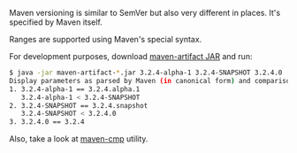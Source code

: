 Maven versioning is similar to SemVer but also very different in places. It's specified by Maven itself.

Ranges are supported using Maven's special syntax.

For development purposes, download [maven-artifact JAR](https://mvnrepository.com/artifact/org.apache.maven/maven-artifact/3.8.4) and run:

```sh
$ java -jar maven-artifact-*.jar 3.2.4-alpha-1 3.2.4-SNAPSHOT 3.2.4.0
Display parameters as parsed by Maven (in canonical form) and comparison result:
1. 3.2.4-alpha-1 == 3.2.4.alpha.1
   3.2.4-alpha-1 < 3.2.4-SNAPSHOT
2. 3.2.4-SNAPSHOT == 3.2.4.snapshot
   3.2.4-SNAPSHOT < 3.2.4.0
3. 3.2.4.0 == 3.2.4
```

Also, take a look at [maven-cmp](https://github.com/zharinov/maven-cmp) utility.
